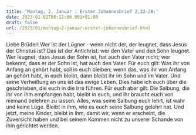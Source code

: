 ```yaml
---
title: 'Montag, 2. Januar : Erster Johannesbrief 2,22-28.'
date: 2023-01-02T06:17:00.001+01:00
draft: false
url: /2023/01/montag-2-januar-erster-johannesbrief.html
---
```


Liebe Brüder! Wer ist der Lügner - wenn nicht der, der leugnet, dass Jesus der Christus ist? Das ist der Antichrist: wer den Vater und den Sohn leugnet. Wer leugnet, dass Jesus der Sohn ist, hat auch den Vater nicht; wer bekennt, dass er der Sohn ist, hat auch den Vater. Für euch gilt: Was ihr von Anfang an gehört habt, soll in euch bleiben; wenn das, was ihr von Anfang an gehört habt, in euch bleibt, dann bleibt ihr im Sohn und im Vater. Und seine Verheißung an uns ist das ewige Leben. Dies habe ich euch über die geschrieben, die euch in die Irre führen. Für euch aber gilt: Die Salbung, die ihr von ihm empfangen habt, bleibt in euch, und ihr braucht euch von niemand belehren zu lassen. Alles, was seine Salbung euch lehrt, ist wahr und keine Lüge. Bleibt in ihm, wie es euch seine Salbung gelehrt hat. Und jetzt, meine Kinder, bleibt in ihm, damit wir, wenn er erscheint, die Zuversicht haben und bei seinem Kommen nicht zu unserer Schande von ihm gerichtet werden.